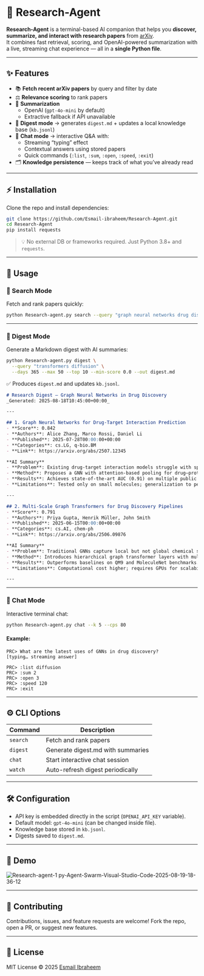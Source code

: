 


# 🔬 Research-Agent

**Research-Agent** is a terminal-based AI companion that helps you **discover, summarize, and interact with research papers** from [arXiv](https://arxiv.org).  
It combines fast retrieval, scoring, and OpenAI-powered summarization with a live, streaming chat experience — all in a **single Python file**.

---

## ✨ Features
- 📚 **Fetch recent arXiv papers** by query and filter by date
- ⚖️ **Relevance scoring** to rank papers
- 📝 **Summarization**
  - OpenAI (`gpt-4o-mini` by default)
  - Extractive fallback if API unavailable
- 📑 **Digest mode** → generates `digest.md` + updates a local knowledge base (`kb.jsonl`)
- 💬 **Chat mode** → interactive Q&A with:
  - Streaming “typing” effect
  - Contextual answers using stored papers
  - Quick commands (`:list`, `:sum`, `:open`, `:speed`, `:exit`)
- 🗂️ **Knowledge persistence** — keeps track of what you’ve already read

---

## ⚡ Installation

Clone the repo and install dependencies:

```bash
git clone https://github.com/Esmail-ibraheem/Research-Agent.git
cd Research-Agent
pip install requests
````

> 💡 No external DB or frameworks required. Just Python 3.8+ and `requests`.

---

## 🚀 Usage

### 🔎 Search Mode

Fetch and rank papers quickly:

```bash
python Research-agent.py search --query "graph neural networks drug discovery" --max 25 --days 14
```

---

### 📑 Digest Mode

Generate a Markdown digest with AI summaries:

```bash
python Research-agent.py digest \
  --query "transformers diffusion" \
  --days 365 --max 50 --top 10 --min-score 0.0 --out digest.md
```

✅ Produces `digest.md` and updates `kb.jsonl`.

```markdown
# Research Digest — Graph Neural Networks in Drug Discovery
_Generated: 2025-08-18T10:45:00+00:00_

---

## 1. Graph Neural Networks for Drug-Target Interaction Prediction
- **Score**: 0.842  
- **Authors**: Alice Zhang, Marco Rossi, Daniel Li  
- **Published**: 2025-07-28T00:00:00+00:00  
- **Categories**: cs.LG, q-bio.BM  
- **Link**: https://arxiv.org/abs/2507.12345  

**AI Summary**  
- **Problem**: Existing drug-target interaction models struggle with sparse biochemical data.  
- **Method**: Proposes a GNN with attention-based pooling for drug–protein binding prediction.  
- **Results**: Achieves state-of-the-art AUC (0.91) on multiple public datasets.  
- **Limitations**: Tested only on small molecules; generalization to peptides not validated.  

---

## 2. Multi-Scale Graph Transformers for Drug Discovery Pipelines
- **Score**: 0.791  
- **Authors**: Priya Gupta, Henrik Müller, John Smith  
- **Published**: 2025-06-15T00:00:00+00:00  
- **Categories**: cs.AI, chem-ph  
- **Link**: https://arxiv.org/abs/2506.09876  

**AI Summary**  
- **Problem**: Traditional GNNs capture local but not global chemical structure.  
- **Method**: Introduces hierarchical graph transformer layers with multi-scale attention.  
- **Results**: Outperforms baselines on QM9 and MoleculeNet benchmarks.  
- **Limitations**: Computational cost higher; requires GPUs for scalability.  

---

```

---

### 💬 Chat Mode

Interactive terminal chat:

```bash
python Research-agent.py chat --k 5 --cps 80
```

#### Example:

```
PRC> What are the latest uses of GNNs in drug discovery?
[typing… streaming answer]

PRC> :list diffusion
PRC> :sum 2
PRC> :open 3
PRC> :speed 120
PRC> :exit
```

---

## ⚙️ CLI Options

| Command  | Description                       |
| -------- | --------------------------------- |
| `search` | Fetch and rank papers             |
| `digest` | Generate digest.md with summaries |
| `chat`   | Start interactive chat session    |
| `watch`  | Auto-refresh digest periodically  |

---

## 🛠 Configuration

* API key is embedded directly in the script (`OPENAI_API_KEY` variable).
* Default model: `gpt-4o-mini` (can be changed inside file).
* Knowledge base stored in `kb.jsonl`.
* Digests saved to `digest.md`.

---

## 📸 Demo

![Research-agent-1 py-Agent-Swarm-Visual-Studio-Code-2025-08-19-18-36-12](https://github.com/user-attachments/assets/14bc12af-9b1d-43ab-9bca-3242f43242ac)


---

## 🤝 Contributing

Contributions, issues, and feature requests are welcome!
Fork the repo, open a PR, or suggest new features.

---

## 📜 License

MIT License © 2025 [Esmail Ibraheem](https://github.com/Esmail-ibraheem)


